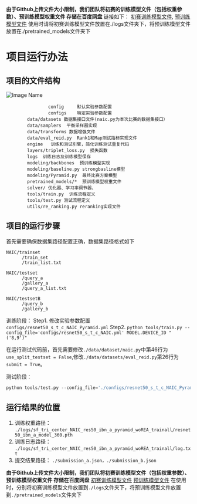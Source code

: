 
**由于Github上传文件大小限制，我们团队将初赛的训练模型文件（包括权重参数）、预训练模型权重文件 存储在百度网盘**
链接如下：
[初赛训练模型文件](https://pan.baidu.com/s/18VBTsjO31pHOcnbQVe1fSQ),
[预训练模型文件](https://pan.baidu.com/s/1-2QoE_MKvJAb-6EzD0-YVQ)
使用时请将初赛训练模型文件放置在./logs文件夹下，将预训练模型文件放置在./pretrained_models文件夹下

# 项目运行办法


## 项目的文件结构

![Image Name](https://cdn.kesci.com/upload/image/q1u8bpjvq1.png?imageView2/0/w/960/h/960)

``` 
                config     默认实验参数配置
                configs    特定实验参数配置
		data/datasets 数据集接口文件(naic.py为本次比赛的数据集接口）
		data/samplers  平衡采样器实现
		data/transforms 数据增强文件
		data/eval_reid.py  Rank1和Map测试指标实现文件
		engine   训练和测试引擎，简化训练测试重复代码
		layers/triplet_loss.py  损失函数
		logs  训练日志及训练模型保存
		modeling/backbones  预训练模型实现
		modeling/baseline.py strongbasline模型
		modeling/Pyramid.py  最终比赛方案模型
		pretrained_models/*  预训练模型权重文件
		solver/ 优化器、学习率调节器、
		tools/train.py  训练流程定义
		tools/test.py 测试流程定义
		utils/re_ranking.py reranking实现文件
```

## 项目的运行步骤
首先需要确保数据集路径配置正确，数据集路径格式如下

```
NAIC/trainset
      /train_set
      /train_list.txt
	
NAIC/testset
      /query_a
      /gallery_a
      /query_a_list.txt
	
NAIC/testsetB
      /query_b
      /gallery_b

```
		     
训练阶段：
Step1. 修改实验参数配置 ```configs/resnet50_s_t_c_NAIC_Pyramid.yml```
Step2. ```python tools/train.py --config_file='configs/resnet50_s_t_c_NAIC.yml' MODEL.DEVICE_ID "('8,9')"```


在运行测试代码前，首先需要修改```./data/dataset/naic.py```中第46行为```use_split_testset = False```,修改```./data/datasets/eval_reid.py```第26行为```submit = True```。

测试阶段：
``` python
python tools/test.py --config_file='./configs/resnet50_s_t_c_NAIC_Pyramid.yml' MODEL.DEVICE_ID "('2')" TEST.NECK_FEAT "('after')" TEST.FEAT_NORM "('yes')" MODEL.PRETRAIN_CHOICE "('self')"  TEST.RE_RANKING ('yes')" TEST.WEIGHT "('./logs/sf_tri_center_NAIC_res50_ibn_a_pyramid_woREA_trainall/resnet50_ibn_a_model_360.pth')"
```

## 运行结果的位置

1. 训练权重路径：
```./logs/sf_tri_center_NAIC_res50_ibn_a_pyramid_woREA_trainall/resnet50_ibn_a_model_360.pth```
2. 训练日志路径：
```./logs/sf_tri_center_NAIC_res50_ibn_a_pyramid_woREA_trainall/log.txt```
3. 提交结果路径：
```./submission_a.json，./submission_b.json```

**由于Github上传文件大小限制，我们团队将初赛训练模型文件（包括权重参数）、预训练模型权重文件 存储在百度网盘**
[初赛训练模型文件](https://pan.baidu.com/s/18VBTsjO31pHOcnbQVe1fSQ)
[预训练模型文件](https://pan.baidu.com/s/1-2QoE_MKvJAb-6EzD0-YVQ)
在使用时，分别将初赛训练模型文件放置到```./logs```文件夹下，将预训练模型文件放置到```./pretrained_models```文件夹下
